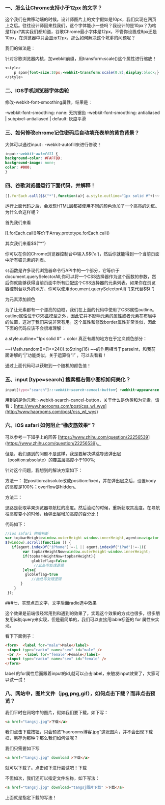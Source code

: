 ### 一、怎么让Chrome支持小于12px 的文字？

这个我们在做移动端的时候，设计师图片上的文字假如是10px，我们实现在网页上之后。往往设计师回来找我们，这个字体能小一些吗？我设计的是10px？为啥是12px?其实我们都知道，谷歌Chrome最小字体是12px，不管你设置成8px还是10px，在浏览器中只会显示12px，那么如何解决这个坑爹的问题呢？

我们的做法是：

针对谷歌浏览器内核，加webkit前缀，用transform:scale()这个属性进行缩放！

```css
<style>
    p span{font-size:10px;-webkit-transform:scale(0.8);display:block;}
</style>
```


### 二、IOS手机浏览器字体齿轮

修改-webkit-font-smoothing属性，结果是：

-webkit-font-smoothing: none: 无抗锯齿
-webkit-font-smoothing: antialiased | subpixel-antialiased | default: 灰度平滑

### 三、如何修改chrome记住密码后自动填充表单的黄色背景？

大体可以通过input : -webkit-autofill来进行修改！
```css
input:-webkit-autofill {
background-color: #FAFFBD;
background-image: none;
color: #000;
}
```

### 四、谷歌浏览器运行下面代码，并解释！

```js
[].forEach.call($$("*"),function(a){ a.style.outline="1px solid #"+(~~(Math.random()*(1<<24))).toString(16) }) 
```
运行上面代码之后，会发现HTML层都被使用不同的颜色添加了一个高亮的边框。为什么会这样呢？

首先我们来看

[].forEach.call()等价于Array.prototype.forEach.call()

其次我们来看$$("*")

你可以在你的Chrome浏览器控制台中输入$$('a')，然后你就能得到一个当前页面中所有锚元素的列表。

`$$`函数是许多现代浏览器命令行API中的一个部分，它等价于document.querySelectorAll,你可以将一个CSS选择器作为这个函数的参数，然后你就能够获得当前页面中所有匹配这个CSS选择器的元素列表。如果你在浏览器控制台以外的地方，你可以使用document.querySelectorAll('')来代替$$('')

为元素添加颜色

为了让元素都有一个漂亮的边框，我们在上面的代码中使用了CSS属性outline。outline属性位于CSS盒模型之外，因此它并不影响元素的属性或者元素在布局中的位置，这对于我们来说非常有用。这个属性和修改border属性非常类似，因此下面的代码应该不会很难理解：

a.style.outline="1px solid #" + color
真正有趣的地方在于定义颜色部分：

~~(Math.random()*(1<<24))).toString(16)
~~的作用相当于parseInt，和我前面讲解的“|”功能类似，关于运算符“I” ，可以去看看！

通过上面代码可以获取到一个随机的颜色值！

### 五、input [type=search] 搜索框右侧小图标如何美化？
```css
input[type="search"]::-webkit-search-cancel-button{ -webkit-appearance: none;height: 15px; width: 15px;border-radius: 8px;background:url("images/searchicon.png") no-repeat 0 0;background-size: 15px 15px;}
```
用到的是伪元素::-webkit-search-cancel-button，关于什么是伪类和为元素，请看：[http://www.haorooms.com/post/css_wl_wys](http://www.haorooms.com/post/css_wl_wys)

### 六、iOS safari 如何阻止“橡皮筋效果”？

可以参考一下知乎上的回答 [https://www.zhihu.com/question/22256539](https://www.zhihu.com/question/22256539)。

但是，我们遇到的问题不是这样，我是要解决弹跳导致弹出层（position:absolute）的覆盖层高度小于100%;

针对这个问题，我想到的解决方案如下：

方法一： 把position:absolute改成position:fixed，并在弹出层之后，设置body的高度是100%；overflow是hidden。

方法二：

思路是获取苹果浏览器导航栏的高度。然后滚动的时候，重新获取其高度。在导航栏高度变小的时候，给弹出层增加高度的百分比！

代码如下：
```js
//ios safari 伸缩判断
var topbarHeight=window.outerHeight-window.innerHeight,agent=navigator.userAgent,globleflag=true;
$(window).scroll(function () {
   if(agent.indexOf("iPhone")!=-1 || agent.indexOf("iPad")!=-1){
        var topbarHeightNow=window.outerHeight-window.innerHeight;
        if(topbarHeightNow<topbarHeight){
            globleflag=false
             //此处写处理逻辑
        }else{
         globleflag=true  
            //此处写处理逻辑
       }
    }
 });
```

###七、实现点击文字，文字后面radio选中效果

这个效果是前端很经常用到和遇到的效果了，实现这个效果的方式也很多，很多朋友用js和jquery来实现，但是最简单的，我们可以直接用lable标签的 for 属性来实现。

看下下面例子：
```html
<form>  <label for="male">Male</label>
 <input type="radio" name="sex" id="male" />
 <br />  <label for="female">Female</label>
 <input type="radio" name="sex" id="female" />
</form>
```
label 的for属性后面跟着input的id,就可以点击label，来触发input效果了，大家可以试一试！

### 八、网站中，图片文件（jpg,png,gif），如何点击下载？而非点击预览？

我们平时在网站中的图片，假如我们要下载，如下写：
```html
<a href="tangsj.jpg">下载</a>
```
我们点击下载按钮，只会预览“haorooms博客.jpg”这张图片，并不会出现下载框，另存为那种？那么我们如何做呢？

我们只需要如下写
```html
<a href="tangsj.jpg" download >下载</a>
```
就可以下载了。点击如下进行尝试吧！下载

不但如次，我们还可以指定文件名称，如下写法：
```html
<a href="tangsj.jpg" download="tangsj图片下载" >下载</a>
```
上面就是指定下载的写法！
